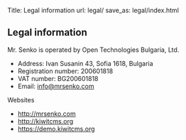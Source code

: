 Title: Legal information
url: legal/
save_as: legal/index.html

Legal information
-----------------

Mr. Senko is operated by Open Technologies Bulgaria, Ltd.

* Address: Ivan Susanin 43, Sofia 1618, Bulgaria
* Registration number: 200601818
* VAT number: BG200601818
* Email: info@mrsenko.com

Websites

* http://mrsenko.com
* http://kiwitcms.org
* https://demo.kiwitcms.org
